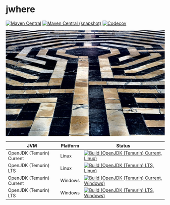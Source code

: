 jwhere
===

[![Maven Central](https://img.shields.io/maven-central/v/com.io7m.jwhere/com.io7m.jwhere.svg?style=flat-square)](http://search.maven.org/#search%7Cga%7C1%7Cg%3A%22com.io7m.jwhere%22)
[![Maven Central (snapshot)](https://img.shields.io/nexus/s/https/s01.oss.sonatype.org/com.io7m.jwhere/com.io7m.jwhere.svg?style=flat-square)](https://s01.oss.sonatype.org/content/repositories/snapshots/com/io7m/jwhere/)
[![Codecov](https://img.shields.io/codecov/c/github/io7m/jwhere.svg?style=flat-square)](https://codecov.io/gh/io7m/jwhere)

![jwhere](./src/site/resources/jwhere.jpg?raw=true)

| JVM | Platform | Status |
|-----|----------|--------|
| OpenJDK (Temurin) Current | Linux | [![Build (OpenJDK (Temurin) Current, Linux)](https://img.shields.io/github/actions/workflow/status/io7m/jwhere/main.linux.temurin.current.yml)](https://github.com/io7m/jwhere/actions?query=workflow%3Amain.linux.temurin.current)|
| OpenJDK (Temurin) LTS | Linux | [![Build (OpenJDK (Temurin) LTS, Linux)](https://img.shields.io/github/actions/workflow/status/io7m/jwhere/main.linux.temurin.lts.yml)](https://github.com/io7m/jwhere/actions?query=workflow%3Amain.linux.temurin.lts)|
| OpenJDK (Temurin) Current | Windows | [![Build (OpenJDK (Temurin) Current, Windows)](https://img.shields.io/github/actions/workflow/status/io7m/jwhere/main.windows.temurin.current.yml)](https://github.com/io7m/jwhere/actions?query=workflow%3Amain.windows.temurin.current)|
| OpenJDK (Temurin) LTS | Windows | [![Build (OpenJDK (Temurin) LTS, Windows)](https://img.shields.io/github/actions/workflow/status/io7m/jwhere/main.windows.temurin.lts.yml)](https://github.com/io7m/jwhere/actions?query=workflow%3Amain.windows.temurin.lts)|
